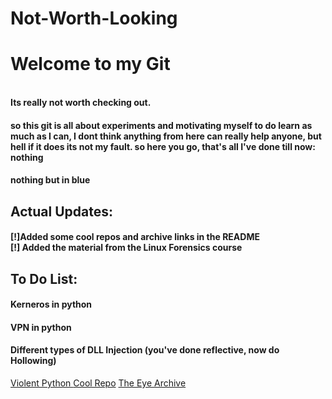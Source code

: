 # Not-Worth-Looking

<h1> Welcome to my Git </h1>
<br/> 
<b> Its really not worth checking out.</b>
<p><h4> so this git is all about experiments and motivating myself to do learn as much as I can, I dont think anything from here can really help anyone, but hell if it does its not my fault.
so here you go, that's all I've done till now: <br/>
nothing<br/>
<p><h4 color=blue> nothing but in blue</h4>
<h2> Actual Updates:</h2>
<h4>[!]Added some cool repos and archive links in the README<br/>
[!] Added the material from the Linux Forensics course<br/>
</h4>
<h2> To Do List:</h2>
<h4>Kerneros in python</h4>
<h4> VPN in python</h4>
<h4> Different types of DLL Injection (you've done reflective, now do Hollowing)</h4>

<a href="https://repo.zenk-security.com/Programmation/Violent%20Python%20-%20A%20Cookbook%20for%20Hackers,%20Forensic%20Analysts,%20Penetration%20Testers%20and%20Security%20Enginners.pdf"> Violent Python </a>
<a href="https://repo.zenk-security.com/">Cool Repo</a>
<a href="http://the-eye.eu/"> The Eye Archive</a>
</h4></p>